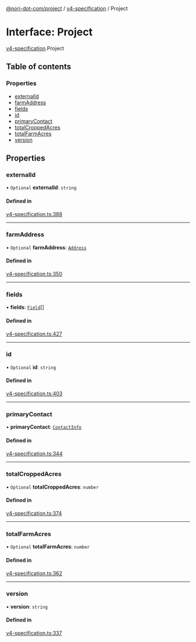 [@nori-dot-com/project](../README.md) / [v4-specification](../modules/v4_specification.md) / Project

# Interface: Project

[v4-specification](../modules/v4_specification.md).Project

## Table of contents

### Properties

- [externalId](v4_specification.Project.md#externalid)
- [farmAddress](v4_specification.Project.md#farmaddress)
- [fields](v4_specification.Project.md#fields)
- [id](v4_specification.Project.md#id)
- [primaryContact](v4_specification.Project.md#primarycontact)
- [totalCroppedAcres](v4_specification.Project.md#totalcroppedacres)
- [totalFarmAcres](v4_specification.Project.md#totalfarmacres)
- [version](v4_specification.Project.md#version)

## Properties

### externalId

• `Optional` **externalId**: `string`

#### Defined in

[v4-specification.ts:388](https://github.com/nori-dot-eco/nori-dot-com/blob/efae8bc/packages/project/src/v4-specification.ts#L388)

___

### farmAddress

• `Optional` **farmAddress**: [`Address`](v4_specification.Address.md)

#### Defined in

[v4-specification.ts:350](https://github.com/nori-dot-eco/nori-dot-com/blob/efae8bc/packages/project/src/v4-specification.ts#L350)

___

### fields

• **fields**: [`Field`](v4_specification.Field.md)[]

#### Defined in

[v4-specification.ts:427](https://github.com/nori-dot-eco/nori-dot-com/blob/efae8bc/packages/project/src/v4-specification.ts#L427)

___

### id

• `Optional` **id**: `string`

#### Defined in

[v4-specification.ts:403](https://github.com/nori-dot-eco/nori-dot-com/blob/efae8bc/packages/project/src/v4-specification.ts#L403)

___

### primaryContact

• **primaryContact**: [`ContactInfo`](v4_specification.ContactInfo.md)

#### Defined in

[v4-specification.ts:344](https://github.com/nori-dot-eco/nori-dot-com/blob/efae8bc/packages/project/src/v4-specification.ts#L344)

___

### totalCroppedAcres

• `Optional` **totalCroppedAcres**: `number`

#### Defined in

[v4-specification.ts:374](https://github.com/nori-dot-eco/nori-dot-com/blob/efae8bc/packages/project/src/v4-specification.ts#L374)

___

### totalFarmAcres

• `Optional` **totalFarmAcres**: `number`

#### Defined in

[v4-specification.ts:362](https://github.com/nori-dot-eco/nori-dot-com/blob/efae8bc/packages/project/src/v4-specification.ts#L362)

___

### version

• **version**: `string`

#### Defined in

[v4-specification.ts:337](https://github.com/nori-dot-eco/nori-dot-com/blob/efae8bc/packages/project/src/v4-specification.ts#L337)
